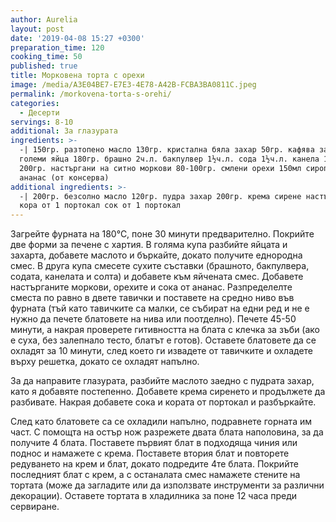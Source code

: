 ```yaml
---
author: Aurelia
layout: post
date: '2019-04-08 15:27 +0300'
preparation_time: 120
cooking_time: 50
published: true
title: Морковена торта с орехи
image: /media/A3E04BE7-E7E3-4E78-A42B-FCBA3BA0811C.jpeg
permalink: /morkovena-torta-s-orehi/
categories:
  - Десерти
servings: 8-10
additional: За глазурата
ingredients: >-
  -| 150гр. разтопено масло 130гр. кристална бяла захар 50гр. кафява захар 3
  големи яйца 180гр. брашно 2ч.л. бакпулвер 1½ч.л. сода 1½ч.л. канела 1ч.л. сол
  200гр. настъргани на ситно моркови 80-100гр. смлени орехи 150мл сироп от
  ананас (от консерва)
additional ingredients: >-
  -| 200гр. безсолно масло 120гр. пудра захар 200гр. крема сирене настъргана
  кора от 1 портокал сок от 1 портокал
---
```

Загрейте фурната на 180°С, поне 30 минути предварително. Покрийте две форми за печене с хартия.  В голяма купа разбийте яйцата и захарта, добавете маслото и бъркайте, докато получите еднородна смес.
В друга купа смесете сухите съставки (брашното, бакпулвера, содата, канелата и солта) и добавете към яйчената смес.
Добавете настърганите моркови, орехите и сока от ананас. 
Разпределелте сместа по равно в двете тавички и поставете на средно ниво във фурната (тъй като тавичките са малки, се събират на едни ред и не е нужно да печете блатовете на нива или поотделно).
Печете 45-50 минути, а накрая проверете гитивността на блата с клечка за зъби (ако е суха, без залепнало тесто, блатът е готов).
Оставете блатовете да се охладят за 10 минути, след което ги извадете от тавичките и охладете върху решетка, докато се охладят напълно.

За да направите глазурата, разбийте маслото заедно с пудрата захар, като я добавяте постепенно. Добавете крема сиренето и продължете да разбивате. Накрая добавете сока и кората от портокал и разбъркайте. 

След като блатовете са се охладили напълно, подравнете горната им част. С помощта на остър нож разрежете двата блата наполовина, за да получите 4 блата.
Поставете първият блат в подходяща чиния или поднос и намажете с крема. Поставете втория блат и повторете редуването на крем и блат, докато подредите 4те блата. Покрийте последният блат с крем, а с останалата смес намажете стените на тортата (може да загладите или да използвате инструменти за различни декорации).
Оставете тортата в хладилника за поне 12 часа преди сервиране.
